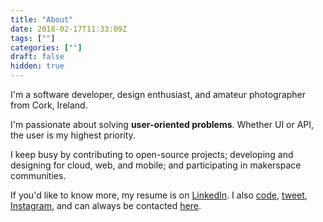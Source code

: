 ```yaml
---
title: "About"
date: 2018-02-17T11:33:09Z
tags: [""]
categories: [""]
draft: false
hidden: true
---
```


I'm a software developer, design enthusiast, and amateur photographer from Cork, Ireland.

I'm passionate about solving **user-oriented problems**. Whether UI or API, the user is my highest priority.

I keep busy by contributing to open-source projects; developing and designing for cloud, web, and mobile; and participating in makerspace communities.

If you'd like to know more, my resume is on [LinkedIn][linkedin]. I also [code][github], [tweet][twitter], [Instagram][insta], and can always be contacted [here][contact].

[linkedin]:   https://linkedin.com/in/paul-mcgrath
[github]: https://github.com/heypaulmcgrath
[twitter]:    https://twitter.com/heypaulmcgrath
[insta]:  https://instagram.com/heypaulmcgrath
[contact]:   /contact